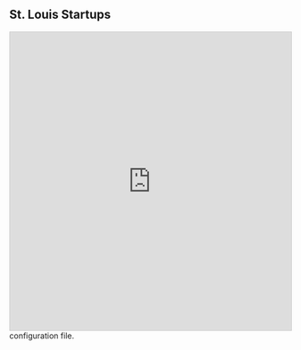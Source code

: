## St. Louis Startups

<iframe class="airtable-embed" src="https://airtable.com/embed/shrplMi1MqVnQFggQ?backgroundColor=pink" frameborder="0" onmousewheel="" width="100%" height="533" style="background: transparent; border: 1px solid #ccc;"></iframe>configuration file.
